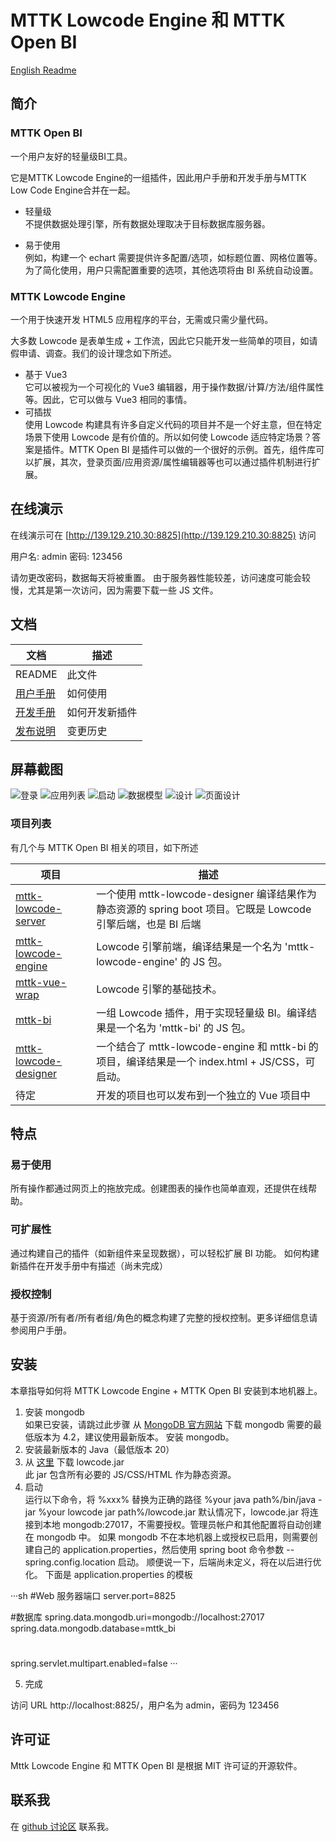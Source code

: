 # MTTK Lowcode Engine 和 MTTK Open BI

[English Readme](https://github.com/jamie-mttk/mttk-lowcode-designer/blob/master/README.md)

## 简介

### MTTK Open BI

一个用户友好的轻量级BI工具。

它是MTTK Lowcode Engine的一组插件，因此用户手册和开发手册与MTTK Low Code Engine合并在一起。

- 轻量级  
  不提供数据处理引擎，所有数据处理取决于目标数据库服务器。

- 易于使用  
  例如，构建一个 echart 需要提供许多配置/选项，如标题位置、网格位置等。为了简化使用，用户只需配置重要的选项，其他选项将由 BI 系统自动设置。

### MTTK Lowcode Engine

一个用于快速开发 HTML5 应用程序的平台，无需或只需少量代码。

大多数 Lowcode 是表单生成 + 工作流，因此它只能开发一些简单的项目，如请假申请、调查。我们的设计理念如下所述。

- 基于 Vue3  
它可以被视为一个可视化的 Vue3 编辑器，用于操作数据/计算/方法/组件属性等。因此，它可以做与 Vue3 相同的事情。
- 可插拔  
   使用 Lowcode 构建具有许多自定义代码的项目并不是一个好主意，但在特定场景下使用 Lowcode 是有价值的。所以如何使 Lowcode 适应特定场景？答案是插件。MTTK Open BI 是插件可以做的一个很好的示例。首先，组件库可以扩展，其次，登录页面/应用资源/属性编辑器等也可以通过插件机制进行扩展。

## 在线演示

在线演示可在 [http://139.129.210.30:8825](http://139.129.210.30:8825) 访问

用户名: admin
密码: 123456

请勿更改密码，数据每天将被重置。
由于服务器性能较差，访问速度可能会较慢，尤其是第一次访问，因为需要下载一些 JS 文件。

## 文档

|文档|描述|
|---|---|
|README|此文件|
|[用户手册](https://github.com/jamie-mttk/mttk-lowcode-designer/blob/master/UserManual.md)|如何使用|
|[开发手册](https://github.com/jamie-mttk/mttk-lowcode-designer/master/DeveloperManual.md)|如何开发新插件|
|[发布说明](https://github.com/jamie-mttk/mttk-lowcode-designer/blob/master/ReleaseNote.md)|变更历史|

## 屏幕截图

![登录](https://github.com/jamie-mttk/mttk-lowcode-designer/blob/master/src/screenCaptures/login.png)
![应用列表](https://github.com/jamie-mttk/mttk-lowcode-designer/blob/master/src/screenCaptures/app_list.png)
![启动](https://github.com/jamie-mttk/mttk-lowcode-designer/blob/master/src/screenCaptures/launch.png)
![数据模型](https://github.com/jamie-mttk/mttk-lowcode-designer/blob/master/src/screenCaptures/data_model.png)
![设计](https://github.com/jamie-mttk/mttk-lowcode-designer/blob/master/src/screenCaptures/design.png)
![页面设计](https://github.com/jamie-mttk/mttk-lowcode-designer/blob/master/src/screenCaptures/single_page.png)

### 项目列表

有几个与 MTTK Open BI 相关的项目，如下所述

|项目|描述|
|---|---|
|[mttk-lowcode-server](https://github.com/jamie-mttk/mttk-lowcode-server) | 一个使用 mttk-lowcode-designer 编译结果作为静态资源的 spring boot 项目。它既是 Lowcode 引擎后端，也是 BI 后端 |
|[mttk-lowcode-engine](https://github.com/jamie-mttk/mttk-lowcode-engine) | Lowcode 引擎前端，编译结果是一个名为 'mttk-lowcode-engine' 的 JS 包。|
|[mttk-vue-wrap](https://github.com/jamie-mttk/mttk-vue-wrap) | Lowcode 引擎的基础技术。|
|[mttk-bi](https://github.com/jamie-mttk/mttk-bi) | 一组 Lowcode 插件，用于实现轻量级 BI。编译结果是一个名为 'mttk-bi' 的 JS 包。|
|[mttk-lowcode-designer](https://github.com/jamie-mttk/mttk-lowcode-designer) | 一个结合了 mttk-lowcode-engine 和 mttk-bi 的项目，编译结果是一个 index.html + JS/CSS，可启动。|
|待定|开发的项目也可以发布到一个独立的 Vue 项目中|

## 特点

### 易于使用

所有操作都通过网页上的拖放完成。创建图表的操作也简单直观，还提供在线帮助。

### 可扩展性

通过构建自己的插件（如新组件来呈现数据），可以轻松扩展 BI 功能。
如何构建新插件在开发手册中有描述（尚未完成）

### 授权控制

基于资源/所有者/所有者组/角色的概念构建了完整的授权控制。更多详细信息请参阅用户手册。

## 安装

本章指导如何将 MTTK Lowcode Engine + MTTK Open BI 安装到本地机器上。

1. 安装 mongodb  
    如果已安装，请跳过此步骤
    从 [MongoDB 官方网站](https://www.mongodb.com/) 下载 mongodb
    需要的最低版本为 4.2，建议使用最新版本。
    安装 mongodb。
2. 安装最新版本的 Java（最低版本 20）
3. 从 [这里](https://github.com/jamie-mttk/mttk_lowcode_api/blob/main/lowcode.jar) 下载 lowcode.jar  
    此 jar 包含所有必要的 JS/CSS/HTML 作为静态资源。
4. 启动  
   运行以下命令，将 %xxx% 替换为正确的路径
   %your java path%/bin/java -jar %your lowcode jar path%/lowcode.jar
   默认情况下，lowcode.jar 将连接到本地 mongodb:27017，不需要授权。管理员帐户和其他配置将自动创建在 mongodb 中。
   如果 mongodb 不在本地机器上或授权已启用，则需要创建自己的 application.properties，然后使用 spring boot 命令参数 --spring.config.location 启动。
   顺便说一下，后端尚未定义，将在以后进行优化。
   下面是 application.properties 的模板

···sh
#Web 服务器端口
server.port=8825

#数据库
spring.data.mongodb.uri=mongodb://localhost:27017
spring.data.mongodb.database=mttk_bi

#
spring.servlet.multipart.enabled=false
···

5. 完成

  访问 URL http://localhost:8825/，用户名为 admin，密码为 123456

## 许可证

Mttk Lowcode Engine 和 MTTK Open BI 是根据 MIT 许可证的开源软件。

## 联系我

在 [github 讨论区](https://github.com/jamie-mttk/mttk-lowcode-designer/discussions) 联系我。